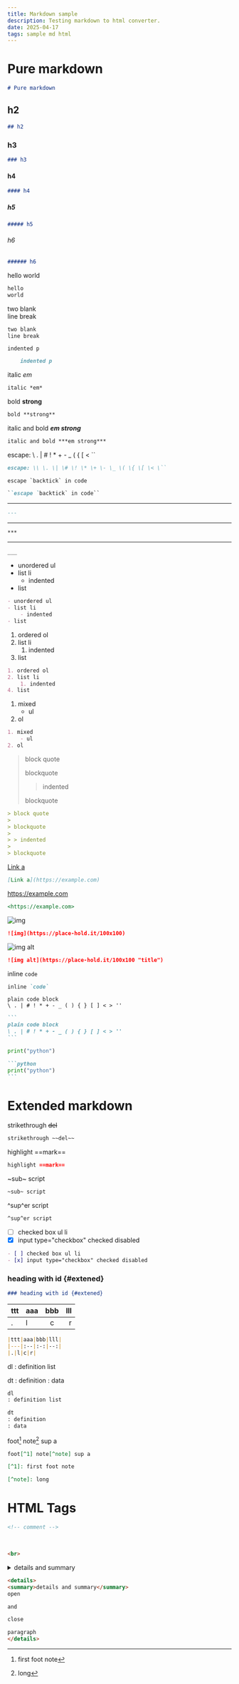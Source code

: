 ```yaml
---
title: Markdown sample
description: Testing markdown to html converter. 
date: 2025-04-17
tags: sample md html
---
```


# Pure markdown

```md
# Pure markdown
```

## h2

```md
## h2
```

### h3

```md
### h3
```

#### h4

```md
#### h4
```

##### h5

```md
##### h5
```

###### h6

```md
###### h6
```

hello 
world

```md
hello 
world
```

two blank  
line break 

```md
two blank  
line break
```

    indented p

```md
    indented p
```

italic *em*

```md
italic *em*
```

bold **strong**

```md
bold **strong**
```

italic and bold ***em strong***

```md
italic and bold ***em strong***
```

escape: \\ \. \| \# \! \* \+ \- \_ \( \{ \[ \< \``

```md
escape: \\ \. \| \# \! \* \+ \- \_ \( \{ \[ \< \``
```

``escape `backtick` in code``

```md
``escape `backtick` in code``
```

---

```md
---
```

***

```md
***
```

___

```md
___
```


- unordered ul
- list li
    - indented
- list

```md
- unordered ul
- list li
    - indented
- list
```

1. ordered ol
2. list li
    1. indented
4. list

```md
1. ordered ol
2. list li
    1. indented
4. list
```

1. mixed
    - ul
2. ol

```md
1. mixed
    - ul
2. ol
```

> block quote
>
> blockquote
>
> > indented
>
> blockquote

```md
> block quote
>
> blockquote
>
> > indented
>
> blockquote
```

[Link a](https://example.com)

```md
[Link a](https://example.com)
```

<https://example.com>

```md
<https://example.com>
```

![img](https://place-hold.it/100x100)

```md
![img](https://place-hold.it/100x100)
```

![img alt](https://place-hold.it/100x100 "title")

```md
![img alt](https://place-hold.it/100x100 "title")
```

inline `code`

```md
inline `code`
```

```
plain code block
\ . | # ! * + - _ ( ) { } [ ] < > ''
```

````md
```
plain code block
\ . | # ! * + - _ ( ) { } [ ] < > ''
```
````

```python
print("python")
```

````md
```python
print("python")
```
````


# Extended markdown

strikethrough ~~del~~

```md
strikethrough ~~del~~
```

highlight ==mark==

```md
highlight ==mark==
```

~sub~ script

```md
~sub~ script
```

^sup^er script

```md
^sup^er script
```

- [ ] checked box ul li
- [x] input type="checkbox" checked disabled

```md
- [ ] checked box ul li
- [x] input type="checkbox" checked disabled
```

### heading with id {#extened}

```md
### heading with id {#extened}
```

|ttt|aaa|bbb|lll|
|---|:--|:-:|--:|
|.|l|c|r|

```md
|ttt|aaa|bbb|lll|
|---|:--|:-:|--:|
|.|l|c|r|
```

dl
: definition list

dt
: definition
: data

```md
dl
: definition list

dt
: definition
: data
```

foot[^1] note[^note] sup a

[^1]: first foot note

[^note]: long

```md
foot[^1] note[^note] sup a

[^1]: first foot note

[^note]: long
```

# HTML Tags

<!-- comment -->

```md
<!-- comment -->
```

<br>

```md
<br>
```

<details>
<summary>details and summary</summary>
open

and

close

paragraph
</details>

```md
<details>
<summary>details and summary</summary>
open

and

close

paragraph
</details>
```
